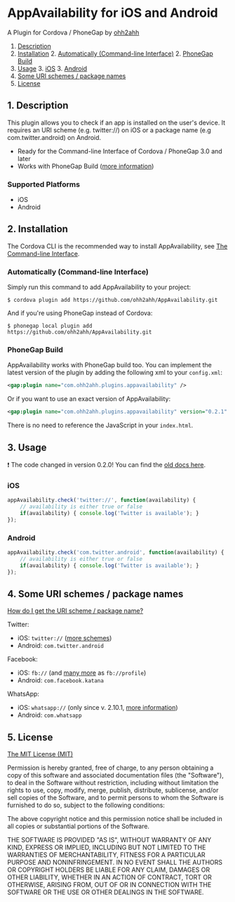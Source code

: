 # AppAvailability for iOS and Android

A Plugin for Cordova / PhoneGap by [ohh2ahh](http://ohh2ahh.com)

1. [Description](https://github.com/ohh2ahh/AppAvailability#1-description)
2. [Installation](https://github.com/ohh2ahh/AppAvailability#2-installation)
	2. [Automatically (Command-line Interface)](https://github.com/ohh2ahh/AppAvailability#automatically-command-line-interface)
	2. [PhoneGap Build](https://github.com/ohh2ahh/AppAvailability#phonegap-build)
3. [Usage](https://github.com/ohh2ahh/AppAvailability#3-usage)
	3. [iOS](https://github.com/ohh2ahh/AppAvailability#ios)
	3. [Android](https://github.com/ohh2ahh/AppAvailability#android)
4. [Some URI schemes / package names](https://github.com/ohh2ahh/AppAvailability#4-some-uri-schemes--package-names)
5. [License](https://github.com/ohh2ahh/AppAvailability#5-license)

## 1. Description

This plugin allows you to check if an app is installed on the user's device.
It requires an URI scheme (e.g. twitter://) on iOS or a package name (e.g com.twitter.android) on Android.

* Ready for the Command-line Interface of Cordova / PhoneGap 3.0 and later
* Works with PhoneGap Build ([more information](https://build.phonegap.com/plugins/17))

### Supported Platforms

* iOS
* Android

## 2. Installation

The Cordova CLI is the recommended way to install AppAvailability, see [The Command-line Interface](http://cordova.apache.org/docs/en/3.0.0/guide_cli_index.md.html#The%20Command-line%20Interface).

### Automatically (Command-line Interface)
Simply run this command to add AppAvailability to your project:
```
$ cordova plugin add https://github.com/ohh2ahh/AppAvailability.git
```

And if you're using PhoneGap instead of Cordova:
```
$ phonegap local plugin add https://github.com/ohh2ahh/AppAvailability.git
```

### PhoneGap Build

AppAvailability works with PhoneGap build too. You can implement the latest version of the plugin by adding the following xml to your `config.xml`:
```xml
<gap:plugin name="com.ohh2ahh.plugins.appavailability" />
```
Or if you want to use an exact version of AppAvailability:
```xml
<gap:plugin name="com.ohh2ahh.plugins.appavailability" version="0.2.1" />
```

There is no need to reference the JavaScript in your `index.html`.

## 3. Usage

:exclamation: The code changed in version 0.2.0! You can find the [old docs here](https://github.com/ohh2ahh/AppAvailability/blob/v0.1.1/README.md).

### iOS

```javascript
appAvailability.check('twitter://', function(availability) {
    // availability is either true or false
    if(availability) { console.log('Twitter is available'); }
});
```

### Android

```javascript
appAvailability.check('com.twitter.android', function(availability) {
    // availability is either true or false
    if(availability) { console.log('Twitter is available'); }
});
```

## 4. Some URI schemes / package names

[How do I get the URI scheme / package name?](https://github.com/ohh2ahh/AppAvailability/issues/2#issuecomment-22203591)

Twitter:
* iOS: `twitter://` ([more schemes](http://wiki.akosma.com/IPhone_URL_Schemes#Twitter))
* Android: `com.twitter.android`

Facebook:
* iOS: `fb://` (and [many more](http://wiki.akosma.com/IPhone_URL_Schemes#Facebook) as `fb://profile`)
* Android: `com.facebook.katana`

WhatsApp:
* iOS: `whatsapp://` (only since v. 2.10.1, [more information](http://www.whatsapp.com/faq/en/iphone/23559013))
* Android: `com.whatsapp`

## 5. License

[The MIT License (MIT)](http://www.opensource.org/licenses/mit-license.html)

Permission is hereby granted, free of charge, to any person obtaining a copy
of this software and associated documentation files (the "Software"), to deal
in the Software without restriction, including without limitation the rights
to use, copy, modify, merge, publish, distribute, sublicense, and/or sell
copies of the Software, and to permit persons to whom the Software is
furnished to do so, subject to the following conditions:

The above copyright notice and this permission notice shall be included in
all copies or substantial portions of the Software.

THE SOFTWARE IS PROVIDED "AS IS", WITHOUT WARRANTY OF ANY KIND, EXPRESS OR
IMPLIED, INCLUDING BUT NOT LIMITED TO THE WARRANTIES OF MERCHANTABILITY,
FITNESS FOR A PARTICULAR PURPOSE AND NONINFRINGEMENT. IN NO EVENT SHALL THE
AUTHORS OR COPYRIGHT HOLDERS BE LIABLE FOR ANY CLAIM, DAMAGES OR OTHER
LIABILITY, WHETHER IN AN ACTION OF CONTRACT, TORT OR OTHERWISE, ARISING FROM,
OUT OF OR IN CONNECTION WITH THE SOFTWARE OR THE USE OR OTHER DEALINGS IN
THE SOFTWARE.
